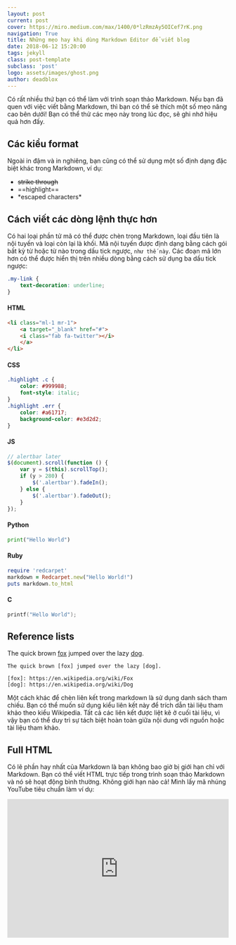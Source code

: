 ```yaml
---
layout: post
current: post
cover: https://miro.medium.com/max/1400/0*lzRmzAy5OICef7rK.png
navigation: True
title: Những mẹo hay khi dùng Markdown Editor để viết blog
date: 2018-06-12 15:20:00
tags: jekyll
class: post-template
subclass: 'post'
logo: assets/images/ghost.png
author: deadblox
---
```


Có rất nhiều thứ bạn có thể làm với trình soạn thảo Markdown. Nếu bạn đã quen với việc viết bằng Markdown, thì bạn có thể sẽ thích một số mẹo nâng cao bên dưới! Bạn có thể thử các mẹo này trong lúc đọc, sẽ ghi nhớ hiệu quả hơn đấy.

## Các kiểu format

Ngoài in đậm và in nghiêng, bạn cũng có thể sử dụng một số định dạng đặc biệt khác trong Markdown, ví dụ:

+ ~~strike through~~
+ ==highlight==
+ \*escaped characters\*

## Cách viết các dòng lệnh thực hơn

Có hai loại phần tử mã có thể được chèn trong Markdown, loại đầu tiên là nội tuyến và loại còn lại là khối. Mã nội tuyến được định dạng bằng cách gói bất kỳ từ hoặc từ nào trong dấu tick ngược, `như thế này`. Các đoạn mã lớn hơn có thể được hiển thị trên nhiều dòng bằng cách sử dụng ba dấu tick ngược:

```css
.my-link {
    text-decoration: underline;
}
```

#### HTML

```html
<li class="ml-1 mr-1">
    <a target="_blank" href="#">
    <i class="fab fa-twitter"></i>
    </a>
</li>
```

#### CSS

```css
.highlight .c {
    color: #999988;
    font-style: italic; 
}
.highlight .err {
    color: #a61717;
    background-color: #e3d2d2; 
}
```

#### JS

```js
// alertbar later
$(document).scroll(function () {
    var y = $(this).scrollTop();
    if (y > 280) {
        $('.alertbar').fadeIn();
    } else {
        $('.alertbar').fadeOut();
    }
});
```

#### Python

```python
print("Hello World")
```

#### Ruby

```ruby
require 'redcarpet'
markdown = Redcarpet.new("Hello World!")
puts markdown.to_html
```

#### C

```c
printf("Hello World");
```

## Reference lists

The quick brown [fox] jumped over the lazy [dog].
```
The quick brown [fox] jumped over the lazy [dog].

[fox]: https://en.wikipedia.org/wiki/Fox
[dog]: https://en.wikipedia.org/wiki/Dog
```

Một cách khác để chèn liên kết trong markdown là sử dụng danh sách tham chiếu. Bạn có thể muốn sử dụng kiểu liên kết này để trích dẫn tài liệu tham khảo theo kiểu Wikipedia. Tất cả các liên kết được liệt kê ở cuối tài liệu, vì vậy bạn có thể duy trì sự tách biệt hoàn toàn giữa nội dung với nguồn hoặc tài liệu tham khảo.

## Full HTML

Có lẽ phần hay nhất của Markdown là bạn không bao giờ bị giới hạn chỉ với Markdown. Bạn có thể viết HTML trực tiếp trong trình soạn thảo Markdown và nó sẽ hoạt động bình thường. Không giới hạn nào cả! Mình lấy mã nhúng YouTube tiêu chuẩn làm ví dụ:

<p><iframe style="width:100%;" height="315" src="https://www.youtube.com/embed/Cniqsc9QfDo?rel=0&amp;showinfo=0" frameborder="0" allowfullscreen></iframe></p>

[fox]: https://en.wikipedia.org/wiki/Fox
[dog]: https://en.wikipedia.org/wiki/Dog